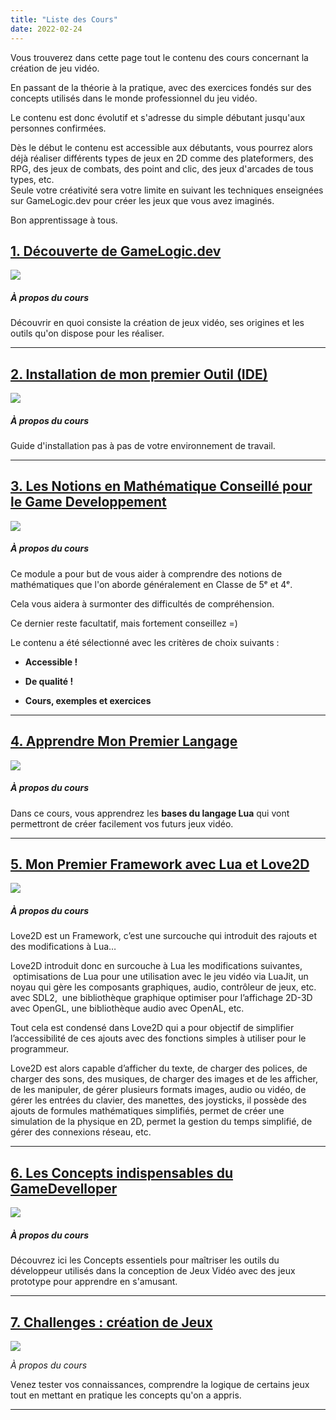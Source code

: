 ```yaml
---
title: "Liste des Cours"
date: 2022-02-24
---
```


Vous trouverez dans cette page tout le contenu des cours concernant la création de jeu vidéo.

En passant de la théorie à la pratique, avec des exercices fondés sur des concepts utilisés dans le monde professionnel du jeu vidéo.

Le contenu est donc évolutif et s'adresse du simple débutant jusqu'aux personnes confirmées.

Dès le début le contenu est accessible aux débutants, vous pourrez alors déjà réaliser différents types de jeux en 2D comme des plateformers, des RPG, des jeux de combats, des point and clic, des jeux d'arcades de tous types, etc.  
Seule votre créativité sera votre limite en suivant les techniques enseignées sur GameLogic.dev pour créer les jeux que vous avez imaginés.

Bon apprentissage à tous.

## **[1\. Découverte de GameLogic.dev](decouverte-du-monde-du-jeu-video-et-de-ses-outils-de-developpement/index.md)**

[![](images/Logo_Cours_1.png)](decouverte-du-monde-du-jeu-video-et-de-ses-outils-de-developpement/index.md)

##### _À propos du cours_

Découvrir en quoi consiste la création de jeux vidéo, ses origines et les outils qu'on dispose pour les réaliser.

* * *

## **[2\. Installation de mon premier Outil (IDE)](installation-love2d-et-parametrage-de-lide-zerobrane/index.md)**

[![](images/Mon-premier_Outil_IDE_Lua.png)](installation-love2d-et-parametrage-de-lide-zerobrane/index.md)

##### _À propos du cours_

Guide d'installation pas à pas de votre environnement de travail.

* * *

## **[3\. Les Notions en Mathématique Conseillé pour le Game Developpement](3-les-mathematiques-les-bases-en-gamedev/index.md)**

[![](images/maths.png)](3-les-mathematiques-les-bases-en-gamedev/index.md)

##### _À propos du cours_

Ce module a pour but de vous aider à comprendre des notions de mathématiques que l'on aborde généralement en Classe de 5ᵉ et 4ᵉ.  
  
Cela vous aidera à surmonter des difficultés de compréhension.  
  
Ce dernier reste facultatif, mais fortement conseillez =)

Le contenu a été sélectionné avec les critères de choix suivants :

- **Accessible !**

- **De qualité !**

- **Cours, exemples et exercices**

* * *

## **[4\. Apprendre Mon Premier Langage](4-apprendre-mon-premier-langage-avec-lua-les-bases-lua/index.md)**

[![](images/mon_premier_langage_lua.png)](4-apprendre-mon-premier-langage-avec-lua-les-bases-lua/index.md)

##### _À propos du cours_

Dans ce cours, vous apprendrez les **bases du langage Lua** qui vont permettront de créer facilement vos futurs jeux vidéo.

* * *

## **[5\. Mon Premier Framework avec Lua et Love2D](5-mon-premier-framework-avec-lua-et-love2d-les-bases-love2d/index.md)**

[![](images/mon_premier_framework_lua_love2d.png)](5-mon-premier-framework-avec-lua-et-love2d-les-bases-love2d.md)

##### _À propos du cours_

Love2D est un Framework, c’est une surcouche qui introduit des rajouts et des modifications à Lua…

Love2D introduit donc en surcouche à Lua les modifications suivantes,  optimisations de Lua pour une utilisation avec le jeu vidéo via LuaJit, un noyau qui gère les composants graphiques, audio, contrôleur de jeux, etc. avec SDL2,  une bibliothèque graphique optimiser pour l’affichage 2D-3D avec OpenGL, une bibliothèque audio avec OpenAL, etc.

Tout cela est condensé dans Love2D qui a pour objectif de simplifier l’accessibilité de ces ajouts avec des fonctions simples à utiliser pour le programmeur.

Love2D est alors capable d’afficher du texte, de charger des polices, de charger des sons, des musiques, de charger des images et de les afficher, de les manipuler, de gérer plusieurs formats images, audio ou vidéo, de gérer les entrées du clavier, des manettes, des joysticks, il possède des ajouts de formules mathématiques simplifiés, permet de créer une simulation de la physique en 2D, permet la gestion du temps simplifié, de gérer des connexions réseau, etc.

* * *

## **[6\. Les Concepts indispensables du GameDevelloper](6-les-concepts-essentiels/ "6. Les Concepts indispensables du GameDevelloper")**

[![](images/concepts_essentiels_competences.png)](6-les-concepts-essentiels.md)

##### _À propos du cours_

Découvrez ici les Concepts essentiels pour maîtriser les outils du développeur utilisés dans la conception de Jeux Vidéo avec des jeux prototype pour apprendre en s'amusant.

* * *

## [7\. Challenges : création de Jeux](7-creation-de-jeux.md)

[![](images/creer_des_jeux.png)](7-creation-de-jeux.md)

_À propos du cours_

Venez tester vos connaissances, comprendre la logique de certains jeux tout en mettant en pratique les concepts qu'on a appris.

* * *
